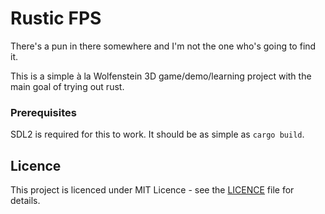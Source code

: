 # Rustic FPS
There's a pun in there somewhere and I'm not the one who's going to find it.

This is a simple à la Wolfenstein 3D game/demo/learning project with the main 
goal of trying out rust.

### Prerequisites
SDL2 is required for this to work. It should be as simple as `cargo build`.

## Licence 
This project is licenced under MIT Licence - see the [LICENCE](LICENCE) file for details.

